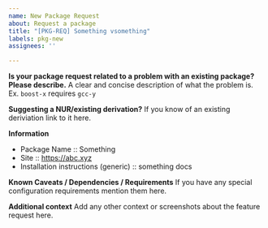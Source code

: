 ```yaml
---
name: New Package Request
about: Request a package
title: "[PKG-REQ] Something vsomething"
labels: pkg-new
assignees: ''

---
```


**Is your package request related to a problem with an existing package? Please describe.**
A clear and concise description of what the problem is. Ex. `boost-x` requires `gcc-y`

**Suggesting a NUR/existing derivation?**
If you know of an existing deriviation link to it here.

**Information**
- Package Name :: Something
- Site :: https://abc.xyz
- Installation instructions (generic) :: something docs

**Known Caveats / Dependencies / Requirements**
If you have any special configuration requirements mention them here.

**Additional context**
Add any other context or screenshots about the feature request here.
